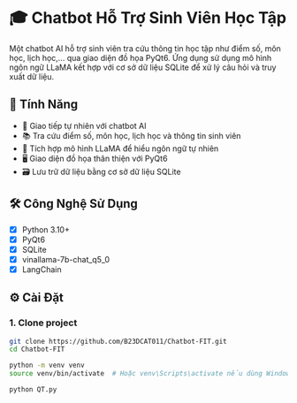 # 🎓 Chatbot Hỗ Trợ Sinh Viên Học Tập

Một chatbot AI hỗ trợ sinh viên tra cứu thông tin học tập như điểm số, môn học, lịch học,... qua giao diện đồ họa PyQt6. Ứng dụng sử dụng mô hình ngôn ngữ LLaMA kết hợp với cơ sở dữ liệu SQLite để xử lý câu hỏi và truy xuất dữ liệu.

## 🚀 Tính Năng

- 💬 Giao tiếp tự nhiên với chatbot AI
- 📚 Tra cứu điểm số, môn học, lịch học và thông tin sinh viên
- 🧠 Tích hợp mô hình LLaMA để hiểu ngôn ngữ tự nhiên
- 🖥️ Giao diện đồ họa thân thiện với PyQt6
- 🗃️ Lưu trữ dữ liệu bằng cơ sở dữ liệu SQLite

## 🛠️ Công Nghệ Sử Dụng

- [x] Python 3.10+
- [x] PyQt6
- [x] SQLite
- [x] vinallama-7b-chat_q5_0
- [x] LangChain

## ⚙️ Cài Đặt

### 1. Clone project
```bash
git clone https://github.com/B23DCAT011/Chatbot-FIT.git
cd Chatbot-FIT

python -m venv venv
source venv/bin/activate  # Hoặc venv\Scripts\activate nếu dùng Windows

python QT.py
